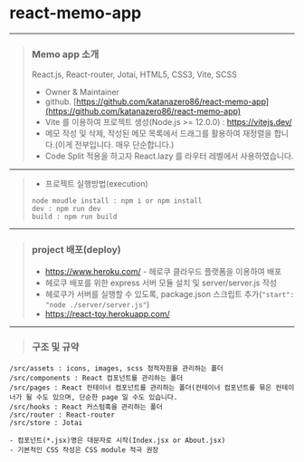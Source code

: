 # react-memo-app

---

> ### Memo app 소개 <br/>
> React.js, React-router, Jotai, HTML5, CSS3, Vite, SCSS
> - Owner & Maintainer
> - github. [https://github.com/katanazero86/react-memo-app](https://github.com/katanazero86/react-memo-app)
> - Vite 를 이용하여 프로젝트 생성(Node.js >= 12.0.0) : https://vitejs.dev/
> - 메모 작성 및 삭제, 작성된 메모 목록에서 드래그를 활용하여 재정렬을 합니다.(이게 전부입니다. 매우 단순합니다.)
> - Code Split 적용을 하고자 React.lazy 를 라우터 레벨에서 사용하였습니다.

---

> - 프로젝트 실행방법(execution)
> ```
> node moudle install : npm i or npm install
> dev : npm run dev
> build : npm run build
> ```

---

> ### project 배포(deploy) <br/>
> - https://www.heroku.com/ - 헤로쿠 클라우드 플랫폼을 이용하여 배포
> - 헤로쿠 배포를 위한 express 서버 모듈 설치 및 server/server.js 작성
> - 헤로쿠가 서버를 실행할 수 있도록, package.json 스크립트 추가(`"start": "node ./server/server.js"`)
> - https://react-toy.herokuapp.com/

---

> ### 구조 및 규약

```
/src/assets : icons, images, scss 정적자원을 관리하는 폴더
/src/components : React 컴포넌트를 관리하는 폴더
/src/pages : React 컨테이너 컴포넌트를 관리하는 폴더(컨테이너 컴포넌트를 묶은 컨테이너가 될 수도 있으며, 단순한 page 일 수도 있습니다.
/src/hooks : React 커스텀훅을 관리하는 폴더
/src/router : React-router
/src/store : Jotai

- 컴포넌트(*.jsx)명은 대문자로 시작(Index.jsx or About.jsx)
- 기본적인 CSS 작성은 CSS module 적극 권장

```
